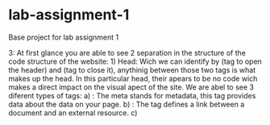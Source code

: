 # lab-assignment-1
Base project for lab assignment 1

3: 
At first glance you are able to see 2 separation in the structure of the code structure of the website:
    1) Head: Wich we can identify by <head> (tag to open the header) and </head> (tag to close it), anythinig between those two tags is what makes up the head. In this particular head, their apears to be no code wich makes a direct impact on the visual apect of the site. We are abel to see 3 diferent types of tags:
        a) <meta>: The meta stands for metadata, this  <meta> tag provides data about the data on your page.
        b) <link>: The <link> tag defines a link between a document and an external resource.
        c) <title>: The <title> tag defines the title of the page and can be seen on the top of the web browser next to the page icon.
    2) Body: Wich is identified by the <body> tag. In here we are able to see the code wich builds the visual aspect of the page. In this case the content inside the body is separated by rows in a table. We are able to see various tags:
        a)<center>: This tag is to center-align the content inside the tag.
        b)<table>: This tag is to create the table
        c)<tbody>: Short for table body, defines where the table body goes
        d)<tr>: Short for tabel row, defines a row of the table
        e)<td>: Defines a cell in the the table row
        f)<a>: Defines a hyperlink
        g)<span>: Used to group elements
        h)<script>: Defines the client-side script, in this case pointing to where the code lies.

4: 
    1)(index):Index of where each file goes
    2)'hn.js?ok3V8Gydw5sSOFppv3U2': java script file wich contains a list of functions
    3)'news.css?ok3V8Gydw5sSOFppv3U2': css files containing a list of properties for different ids and classes.
    4)'grayarrow.gif': gray arrow gif
    5)'s.gif': gif
    6)'y18.gif': another gif

5:
    The files are loaded in real time after the page has loaded

6: 
    by COMODO RSA Domain Validation Secure Server CA

